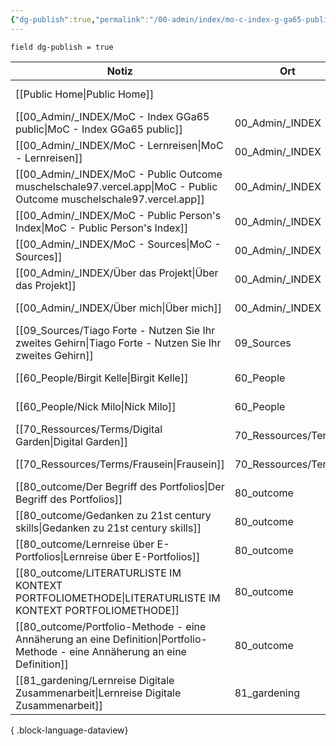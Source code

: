 ```yaml
---
{"dg-publish":true,"permalink":"/00-admin/index/mo-c-index-g-ga65-public/","tags":["class/index"],"noteIcon":"","created":"2023-11-05"}
---
```



`field dg-publish = true`

| Notiz                                                                                                                            | Ort                 | Erstellt          |
| -------------------------------------------------------------------------------------------------------------------------------- | ------------------- | ----------------- |
| [[Public Home\|Public Home]]                                                                                                  |                     | November 05, 2023 |
| [[00_Admin/_INDEX/MoC - Index GGa65 public\|MoC - Index GGa65 public]]                                                        | 00_Admin/_INDEX     | November 05, 2023 |
| [[00_Admin/_INDEX/MoC - Lernreisen\|MoC - Lernreisen]]                                                                        | 00_Admin/_INDEX     | October 20, 2023  |
| [[00_Admin/_INDEX/MoC - Public Outcome muschelschale97.vercel.app\|MoC - Public Outcome muschelschale97.vercel.app]]          | 00_Admin/_INDEX     | November 05, 2023 |
| [[00_Admin/_INDEX/MoC - Public Person's Index\|MoC - Public Person's Index]]                                                  | 00_Admin/_INDEX     | November 06, 2023 |
| [[00_Admin/_INDEX/MoC - Sources\|MoC - Sources]]                                                                              | 00_Admin/_INDEX     | October 13, 2023  |
| [[00_Admin/_INDEX/Über das Projekt\|Über das Projekt]]                                                                        | 00_Admin/_INDEX     | November 05, 2023 |
| [[00_Admin/_INDEX/Über mich\|Über mich]]                                                                                      | 00_Admin/_INDEX     | November 05, 2023 |
| [[09_Sources/Tiago Forte - Nutzen Sie Ihr zweites Gehirn\|Tiago Forte - Nutzen Sie Ihr zweites Gehirn]]                       | 09_Sources          | November 06, 2023 |
| [[60_People/Birgit Kelle\|Birgit Kelle]]                                                                                      | 60_People           | November 06, 2023 |
| [[60_People/Nick Milo\|Nick Milo]]                                                                                            | 60_People           | May 11, 2023      |
| [[70_Ressources/Terms/Digital Garden\|Digital Garden]]                                                                        | 70_Ressources/Terms | November 06, 2023 |
| [[70_Ressources/Terms/Frausein\|Frausein]]                                                                                    | 70_Ressources/Terms | November 06, 2023 |
| [[80_outcome/Der Begriff des Portfolios\|Der Begriff des Portfolios]]                                                         | 80_outcome          | October 15, 2023  |
| [[80_outcome/Gedanken zu 21st century skills\|Gedanken zu 21st century skills]]                                               | 80_outcome          | April 15, 2023    |
| [[80_outcome/Lernreise über E-Portfolios\|Lernreise über E-Portfolios]]                                                       | 80_outcome          | October 15, 2023  |
| [[80_outcome/LITERATURLISTE IM KONTEXT PORTFOLIOMETHODE\|LITERATURLISTE IM KONTEXT PORTFOLIOMETHODE]]                         | 80_outcome          | October 15, 2023  |
| [[80_outcome/Portfolio-Methode - eine Annäherung an eine Definition\|Portfolio-Methode - eine Annäherung an eine Definition]] | 80_outcome          | October 15, 2023  |
| [[81_gardening/Lernreise Digitale Zusammenarbeit\|Lernreise Digitale Zusammenarbeit]]                                         | 81_gardening        | November 05, 2023 |

{ .block-language-dataview}
